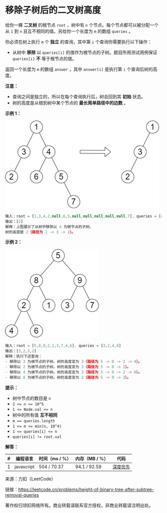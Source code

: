 # 移除子树后的二叉树高度

给你一棵 **二叉树** 的根节点 `root` ，树中有 `n` 个节点。每个节点都可以被分配一个从 `1` 到 `n` 且互不相同的值。另给你一个长度为 `m` 的数组 `queries` 。

你必须在树上执行 `m` 个 **独立** 的查询，其中第 `i` 个查询你需要执行以下操作：

- 从树中 **移除** 以 `queries[i]` 的值作为根节点的子树。题目所用测试用例保证 `queries[i]` **不** 等于根节点的值。

返回一个长度为 `m` 的数组 `answer` ，其中 `answer[i]` 是执行第 `i` 个查询后树的高度。

**注意：**

- 查询之间是独立的，所以在每个查询执行后，树会回到其 **初始** 状态。
- 树的高度是从根到树中某个节点的 **最长简单路径中的边数** 。

**示例 1：**

![示例1](./eg1.png)

``` javascript
输入：root = [1,3,4,2,null,6,5,null,null,null,null,null,7], queries = [4]
输出：[2]
解释：上图展示了从树中移除以 4 为根节点的子树。
树的高度是 2（路径为 1 -> 3 -> 2）。
```

**示例 2：**

![示例2](./eg2.png)

``` javascript
输入：root = [5,8,9,2,1,3,7,4,6], queries = [3,2,4,8]
输出：[3,2,3,2]
解释：执行下述查询：
- 移除以 3 为根节点的子树。树的高度变为 3（路径为 5 -> 8 -> 2 -> 4）。
- 移除以 2 为根节点的子树。树的高度变为 2（路径为 5 -> 8 -> 1）。
- 移除以 4 为根节点的子树。树的高度变为 3（路径为 5 -> 8 -> 2 -> 6）。
- 移除以 8 为根节点的子树。树的高度变为 2（路径为 5 -> 9 -> 3）。
```

**提示：**

- 树中节点的数目是 `n`
- `2 <= n <= 10^5`
- `1 <= Node.val <= n`
- 树中的所有值 **互不相同**
- `m == queries.length`
- `1 <= m <= min(n, 10^4)`
- `1 <= queries[i] <= n`
- `queries[i] != root.val`

**解答：**

**#**|**编程语言**|**时间（ms / %）**|**内存（MB / %）**|**代码**
--|--|--|--|--
1|javascript|504 / 70.37|94.1 / 92.59|[深度优先](./javascript/ac_v1.js)

来源：力扣（LeetCode）

链接：https://leetcode.cn/problems/height-of-binary-tree-after-subtree-removal-queries

著作权归领扣网络所有。商业转载请联系官方授权，非商业转载请注明出处。

